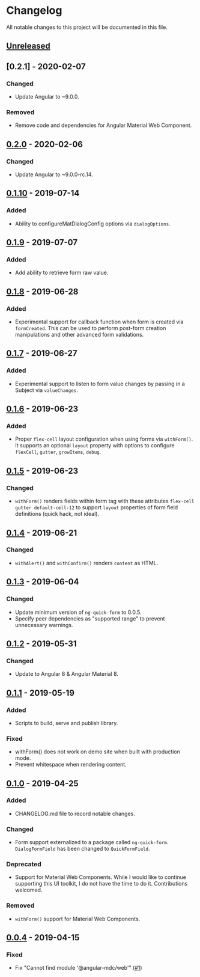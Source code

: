 # Changelog
All notable changes to this project will be documented in this file.

## [Unreleased]

## [0.2.1] - 2020-02-07

### Changed

- Update Angular to ~9.0.0.

### Removed

- Remove code and dependencies for Angular Material Web Component. 

## [0.2.0] - 2020-02-06

### Changed

- Update Angular to ~9.0.0-rc.14. 

## [0.1.10] - 2019-07-14

### Added

- Ability to configureMatDialogConfig options via `dialogOptions`. 

## [0.1.9] - 2019-07-07

### Added

- Add ability to retrieve form raw value.

## [0.1.8] - 2019-06-28

### Added

- Experimental support for callback function when form is created via `formCreated`. This can be used to perform post-form creation manipulations and other advanced form validations.

## [0.1.7] - 2019-06-27

### Added

- Experimental support to listen to form value changes by passing in a Subject via `valueChanges`. 

## [0.1.6] - 2019-06-23

### Added

- Proper `flex-cell` layout configuration when using forms via `withForm()`. It supports an optional `layout` property with options to configure `flexCell`, `gutter`, `growItems`, `debug`.

## [0.1.5] - 2019-06-23

### Changed

- `withForm()` renders fields within form tag with these attributes `flex-cell gutter default-cell-12` to support `layout` properties of form field definitions (quick hack, not ideal).

## [0.1.4] - 2019-06-21

### Changed

- `withAlert()` and `withConfirm()` renders `content` as HTML.

## [0.1.3] - 2019-06-04

### Changed

- Update minimum version of `ng-quick-form` to 0.0.5.
- Specify peer dependencies as "supported range" to prevent unnecessary warnings.

## [0.1.2] - 2019-05-31

### Changed
- Update to Angular 8 & Angular Material 8.

## [0.1.1] - 2019-05-19

### Added
- Scripts to build, serve and publish library.

### Fixed
- withForm() does not work on demo site when built with production mode.
- Prevent whitespace when rendering content.

## [0.1.0] - 2019-04-25

### Added
- CHANGELOG.md file to record notable changes.

### Changed
- Form support externalized to a package called `ng-quick-form`. `DialogFormField` has been changed to `QuickFormField`.

### Deprecated
- Support for Material Web Components. While I would like to continue supporting this UI toolkit, I do not have the time to do it. Contributions welcomed.

### Removed
- `withForm()` support for Material Web Components.  

## [0.0.4] - 2019-04-15
### Fixed
- Fix "Cannot find module '@angular-mdc/web'" ([#1](kctang/dialog-service#1)) 

[Unreleased]: https://github.com/kctang/dialog-service/compare/v0.2.0...HEAD
[0.2.0]: https://github.com/kctang/dialog-service/compare/v0.1.10...v0.2.0
[0.1.10]: https://github.com/kctang/dialog-service/compare/v0.1.9...v0.1.10
[0.1.9]: https://github.com/kctang/dialog-service/compare/v0.1.8...v0.1.9
[0.1.8]: https://github.com/kctang/dialog-service/compare/v0.1.7...v0.1.8
[0.1.7]: https://github.com/kctang/dialog-service/compare/v0.1.6...v0.1.7
[0.1.6]: https://github.com/kctang/dialog-service/compare/v0.1.5...v0.1.6
[0.1.5]: https://github.com/kctang/dialog-service/compare/v0.1.4...v0.1.5
[0.1.4]: https://github.com/kctang/dialog-service/compare/v0.1.3...v0.1.4
[0.1.3]: https://github.com/kctang/dialog-service/compare/v0.1.2...v0.1.3
[0.1.2]: https://github.com/kctang/dialog-service/compare/v0.1.1...v0.1.2
[0.1.1]: https://github.com/kctang/dialog-service/compare/v0.1.0...v0.1.1
[0.1.0]: https://github.com/kctang/dialog-service/compare/v0.0.4...v0.1.0
[0.0.4]: https://github.com/kctang/dialog-service/releases/tag/v0.0.4
